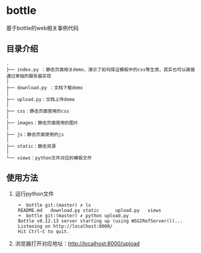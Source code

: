 # bottle 

基于bottle的web相关事例代码

## 目录介绍

	.
	├── index.py ：静态页面相关demo，演示了如何保证模板中的css等生效，其实也可以直接通过单独的服务器实现
	│ 
	├── download.py ：文档下载demo
	│ 
	├── upload.py：文档上传demo
	│
	├── css：静态页面使用的css
	│
	├── images：静态页面使用的图片
	│
	├── js：静态页面使用的js
	│
	├── static：静态资源
	│ 
	└── views：python文件对应的模板文件
	   

## 使用方法   

1. 运行python文件

		➜  bottle git:(master) ✗ ls
		README.md   download.py static      upload.py   views
		➜  bottle git:(master) ✗ python upload.py
		Bottle v0.12.13 server starting up (using WSGIRefServer())...
		Listening on http://localhost:8000/
		Hit Ctrl-C to quit.
	
2. 浏览器打开对应地址：[http://localhost:8000/upload](http://localhost:8000/upload)

	